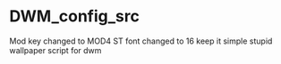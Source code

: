 # DWM_config_src
Mod key changed to MOD4
ST font changed to 16
keep it simple stupid wallpaper script for dwm
